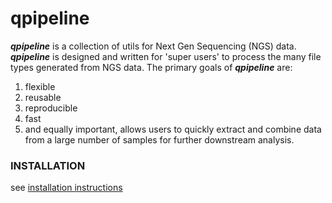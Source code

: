 qpipeline
=========

**_qpipeline_** is a collection of utils for Next Gen Sequencing (NGS) data.  **_qpipeline_** is designed and written for 'super users' to process the many file types generated from NGS data.  The primary goals of **_qpipeline_** are:  
1. flexible
2. reusable
3. reproducible
4. fast
5. and equally important, allows users to quickly extract and combine data from a large number of samples for further downstream analysis.

### INSTALLATION
see [installation instructions](INSTALLATION.md)
